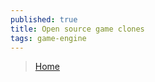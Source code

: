 ```yaml
---
published: true
title: Open source game clones
tags: game-engine
---
```

> [Home](https://osgameclones.com/)
